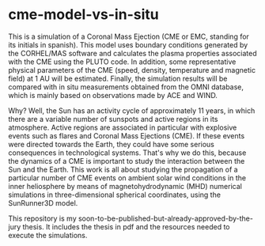 # cme-model-vs-in-situ
This is a simulation of a Coronal Mass Ejection (CME or EMC, standing for its initials in spanish). This model uses boundary conditions generated by the CORHEL/MAS software and calculates the plasma properties associated with the CME using the PLUTO code. In addition, some representative physical parameters of the CME (speed, density, temperature and magnetic field) at 1 AU will be estimated. Finally, the simulation results will be compared with in situ measurements obtained from the OMNI database, which is mainly based on observations made by ACE and WIND.


Why?  Well, the Sun has an activity cycle of approximately 11 years, in which there are a variable number of sunspots and active regions in its atmosphere. Active regions are associated in particular with explosive events such as flares and Coronal Mass Ejections (CME). If these events were directed towards the Earth, they could have some serious consequences in technological systems. That's why we do this, because the dynamics of a CME is important to study the interaction between the Sun and the Earth. This work is all about studying the propagation of a particular number of CME events on ambient solar wind conditions in the inner heliosphere by means of magnetohydrodynamic (MHD) numerical simulations in three-dimensional spherical coordinates, using the SunRunner3D model. 


This repository is my soon-to-be-published-but-already-approved-by-the-jury thesis. It includes the thesis in pdf and the resources needed to execute the simulations.
